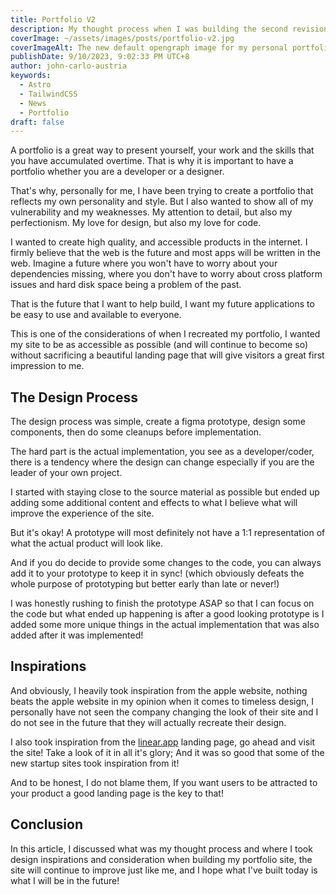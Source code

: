 ```yaml
---
title: Portfolio V2
description: My thought process when I was building the second revision/redesign of my portfolio site
coverImage: ~/assets/images/posts/portfolio-v2.jpg
coverImageAlt: The new default opengraph image for my personal portfolio
publishDate: 9/10/2023, 9:02:33 PM UTC+8
author: john-carlo-austria
keywords:
  - Astro
  - TailwindCSS
  - News
  - Portfolio
draft: false
---
```


A portfolio is a great way to present yourself, your work and the skills that
you have accumulated overtime. That is why it is important to have a portfolio
whether you are a developer or a designer.

That's why, personally for me, I have been trying to create a portfolio that
reflects my own personality and style. But I also wanted to show all of my
vulnerability and my weaknesses. My attention to detail, but also my perfectionism.
My love for design, but also my love for code.

I wanted to create high quality, and accessible products in the internet. I firmly
believe that the web is the future and most apps will be written in the web.
Imagine a future where you won't have to worry about your dependencies missing,
where you don't have to worry about cross platform issues and hard disk space
being a problem of the past.

That is the future that I want to help build, I want my future applications to be
easy to use and available to everyone.

This is one of the considerations of when I recreated my portfolio, I wanted my site
to be as accessible as possible (and will continue to become so) without sacrificing
a beautiful landing page that will give visitors a great first impression to me.

## The Design Process

The design process was simple, create a figma prototype, design some components,
then do some cleanups before implementation.

The hard part is the actual implementation, you see as a developer/coder, there
is a tendency where the design can change especially if you are the leader
of your own project.

I started with staying close to the source material as possible but ended up
adding some additional content and effects to what I believe what will improve
the experience of the site.

But it's okay! A prototype will most definitely not have a 1:1 representation of
what the actual product will look like.

And if you do decide to provide some changes to the code, you can always add it
to your prototype to keep it in sync! (which obviously defeats the whole purpose
of prototyping but better early than late or never!)

I was honestly rushing to finish the prototype ASAP so that I can focus on the code
but what ended up happening is after a good looking prototype is I added some more
unique things in the actual implementation that was also added after it was implemented!

## Inspirations

And obviously, I heavily took inspiration from the apple website, nothing beats the
apple website in my opinion when it comes to timeless design, I personally have not
seen the company changing the look of their site and I do not see in the future that
they will actually recreate their design.

I also took inspiration from the [linear.app](https://linear.app) landing page, go
ahead and visit the site! Take a look of it in all it's glory; And it was so good
that some of the new startup sites took inspiration from it!

And to be honest, I do not blame them, If you want users to be attracted to your
product a good landing page is the key to that!

## Conclusion

In this article, I discussed what was my thought process and where I took design
inspirations and consideration when building my portfolio site, the site will
continue to improve just like me, and I hope what I've built today is what I will
be in the future!
